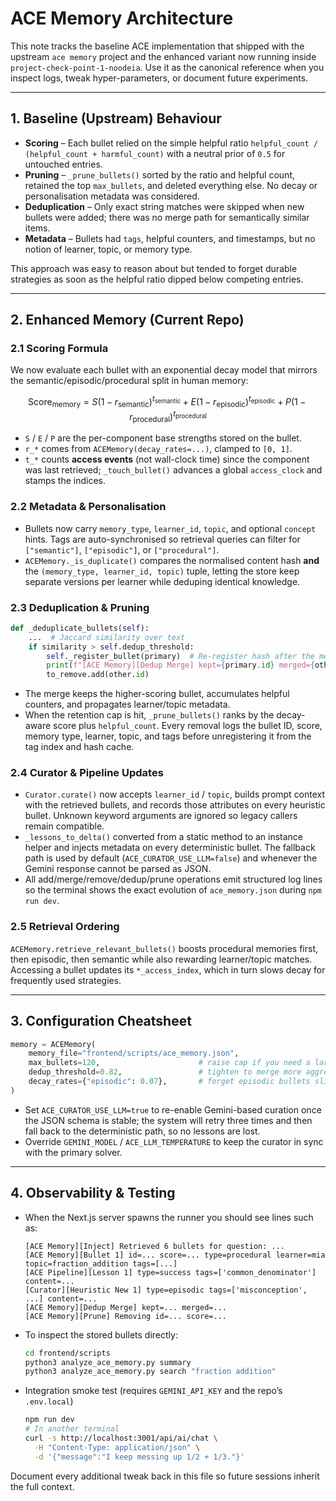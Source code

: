# ACE Memory Architecture

This note tracks the baseline ACE implementation that shipped with the upstream
`ace memory` project and the enhanced variant now running inside
`project-check-point-1-noodeia`. Use it as the canonical reference when you
inspect logs, tweak hyper-parameters, or document future experiments.

---

## 1. Baseline (Upstream) Behaviour

* **Scoring** – Each bullet relied on the simple helpful ratio
  `helpful_count / (helpful_count + harmful_count)` with a neutral prior of
  `0.5` for untouched entries.
* **Pruning** – `_prune_bullets()` sorted by the ratio and helpful count,
  retained the top `max_bullets`, and deleted everything else. No decay or
  personalisation metadata was considered.
* **Deduplication** – Only exact string matches were skipped when new bullets
  were added; there was no merge path for semantically similar items.
* **Metadata** – Bullets had `tags`, helpful counters, and timestamps, but no
  notion of learner, topic, or memory type.

This approach was easy to reason about but tended to forget durable strategies
as soon as the helpful ratio dipped below competing entries.

---

## 2. Enhanced Memory (Current Repo)

### 2.1 Scoring Formula

We now evaluate each bullet with an exponential decay model that mirrors the
semantic/episodic/procedural split in human memory:

$$\mathrm{Score_{memory}} = S(1-r_{\mathrm{semantic}})^{t_{\mathrm{semantic}}} + E(1-r_{\mathrm{episodic}})^{t_{\mathrm{episodic}}} + P(1-r_{\mathrm{procedural}})^{t_{\mathrm{procedural}}}$$

* `S` / `E` / `P` are the per-component base strengths stored on the bullet.
* `r_*` comes from `ACEMemory(decay_rates=...)`, clamped to `[0, 1]`.
* `t_*` counts **access events** (not wall-clock time) since the component was
  last retrieved; `_touch_bullet()` advances a global `access_clock` and stamps
  the indices.

### 2.2 Metadata & Personalisation

* Bullets now carry `memory_type`, `learner_id`, `topic`, and optional
  `concept` hints. Tags are auto-synchronised so retrieval queries can filter
  for `["semantic"]`, `["episodic"]`, or `["procedural"]`.
* `ACEMemory._is_duplicate()` compares the normalised content hash **and** the
  `(memory_type, learner_id, topic)` tuple, letting the store keep separate
  versions per learner while deduping identical knowledge.

### 2.3 Deduplication & Pruning

```python
def _deduplicate_bullets(self):
    ...  # Jaccard similarity over text
    if similarity > self.dedup_threshold:
        self._register_bullet(primary)  # Re-register hash after the merge
        print(f"[ACE Memory][Dedup Merge] kept={primary.id} merged={other.id}")
        to_remove.add(other.id)
```

* The merge keeps the higher-scoring bullet, accumulates helpful counters, and
  propagates learner/topic metadata.
* When the retention cap is hit, `_prune_bullets()` ranks by the decay-aware
  score plus `helpful_count`. Every removal logs the bullet ID, score,
  memory type, learner, topic, and tags before unregistering it from the tag
  index and hash cache.

### 2.4 Curator & Pipeline Updates

* `Curator.curate()` now accepts `learner_id` / `topic`, builds prompt context
  with the retrieved bullets, and records those attributes on every heuristic
  bullet. Unknown keyword arguments are ignored so legacy callers remain
  compatible.
* `_lessons_to_delta()` converted from a static method to an instance helper and
  injects metadata on every deterministic bullet. The fallback path is used by
  default (`ACE_CURATOR_USE_LLM=false`) and whenever the Gemini response cannot
  be parsed as JSON.
* All add/merge/remove/dedup/prune operations emit structured log lines so the
  terminal shows the exact evolution of `ace_memory.json` during `npm run dev`.

### 2.5 Retrieval Ordering

`ACEMemory.retrieve_relevant_bullets()` boosts procedural memories first, then
episodic, then semantic while also rewarding learner/topic matches. Accessing a
bullet updates its `*_access_index`, which in turn slows decay for frequently
used strategies.

---

## 3. Configuration Cheatsheet

```python
memory = ACEMemory(
    memory_file="frontend/scripts/ace_memory.json",
    max_bullets=120,                      # raise cap if you need a larger playbook
    dedup_threshold=0.82,                 # tighten to merge more aggressively
    decay_rates={"episodic": 0.07},       # forget episodic bullets slightly faster
)
```

* Set `ACE_CURATOR_USE_LLM=true` to re-enable Gemini-based curation once the
  JSON schema is stable; the system will retry three times and then fall back to
  the deterministic path, so no lessons are lost.
* Override `GEMINI_MODEL` / `ACE_LLM_TEMPERATURE` to keep the curator in sync
  with the primary solver.

---

## 4. Observability & Testing

* When the Next.js server spawns the runner you should see lines such as:
  ```
  [ACE Memory][Inject] Retrieved 6 bullets for question: ...
  [ACE Memory][Bullet 1] id=... score=... type=procedural learner=mia topic=fraction_addition tags=[...]
  [ACE Pipeline][Lesson 1] type=success tags=['common_denominator'] content=...
  [Curator][Heuristic New 1] type=episodic tags=['misconception', ...] content=...
  [ACE Memory][Dedup Merge] kept=... merged=...
  [ACE Memory][Prune] Removing id=... score=...
  ```
* To inspect the stored bullets directly:
  ```bash
  cd frontend/scripts
  python3 analyze_ace_memory.py summary
  python3 analyze_ace_memory.py search "fraction addition"
  ```
* Integration smoke test (requires `GEMINI_API_KEY` and the repo’s `.env.local`)
  ```bash
  npm run dev
  # In another terminal
  curl -s http://localhost:3001/api/ai/chat \
    -H "Content-Type: application/json" \
    -d '{"message":"I keep messing up 1/2 + 1/3."}'
  ```

Document every additional tweak back in this file so future sessions inherit the
full context.
